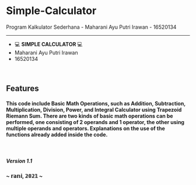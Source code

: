# Simple-Calculator
Program Kalkulator Sederhana - Maharani Ayu Putri Irawan - 16520134
<br>
<hr>
<ul>
<li> 💻 <b> SIMPLE CALCULATOR </b> 💻 </li>
<li> Maharani Ayu Putri Irawan </li>
<li> 16520134 </li>
</ul>
<br>
<h2> Features </h2>
<h4> <p> This code include Basic Math Operations, such as Addition, Subtraction, Multiplication, Division, Power, and Integral Calculator using Trapezoid Riemann Sum.
There are two kinds of basic math operations can be performed, one consisting of 2 operands and 1 operator, the other using multiple operands and operators. Explanations
on the use of the functions already added inside the code. </p> </h4>
<br>
<h5> <i> Version 1.1 </i> </h5>
<h4> ~ 𝕣𝕒𝕟𝕚, 𝟚𝟘𝟚𝟙 ~ </h4>
